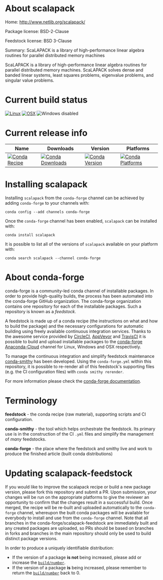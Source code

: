 About scalapack
===============

Home: http://www.netlib.org/scalapack/

Package license: BSD-2-Clause

Feedstock license: BSD 3-Clause

Summary: ScaLAPACK is a library of high-performance linear algebra routines for parallel distributed memory machines

ScaLAPACK is a library of high-performance linear algebra routines for parallel distributed
memory machines. ScaLAPACK solves dense and banded linear systems, least squares problems,
eigenvalue problems, and singular value problems.


Current build status
====================

[![Linux](https://img.shields.io/circleci/project/github/conda-forge/scalapack-feedstock/master.svg?label=Linux)](https://circleci.com/gh/conda-forge/scalapack-feedstock)
[![OSX](https://img.shields.io/travis/conda-forge/scalapack-feedstock/master.svg?label=macOS)](https://travis-ci.org/conda-forge/scalapack-feedstock)
![Windows disabled](https://img.shields.io/badge/Windows-disabled-lightgrey.svg)

Current release info
====================

| Name | Downloads | Version | Platforms |
| --- | --- | --- | --- |
| [![Conda Recipe](https://img.shields.io/badge/recipe-scalapack-green.svg)](https://anaconda.org/conda-forge/scalapack) | [![Conda Downloads](https://img.shields.io/conda/dn/conda-forge/scalapack.svg)](https://anaconda.org/conda-forge/scalapack) | [![Conda Version](https://img.shields.io/conda/vn/conda-forge/scalapack.svg)](https://anaconda.org/conda-forge/scalapack) | [![Conda Platforms](https://img.shields.io/conda/pn/conda-forge/scalapack.svg)](https://anaconda.org/conda-forge/scalapack) |

Installing scalapack
====================

Installing `scalapack` from the `conda-forge` channel can be achieved by adding `conda-forge` to your channels with:

```
conda config --add channels conda-forge
```

Once the `conda-forge` channel has been enabled, `scalapack` can be installed with:

```
conda install scalapack
```

It is possible to list all of the versions of `scalapack` available on your platform with:

```
conda search scalapack --channel conda-forge
```


About conda-forge
=================

conda-forge is a community-led conda channel of installable packages.
In order to provide high-quality builds, the process has been automated into the
conda-forge GitHub organization. The conda-forge organization contains one repository
for each of the installable packages. Such a repository is known as a *feedstock*.

A feedstock is made up of a conda recipe (the instructions on what and how to build
the package) and the necessary configurations for automatic building using freely
available continuous integration services. Thanks to the awesome service provided by
[CircleCI](https://circleci.com/), [AppVeyor](http://www.appveyor.com/)
and [TravisCI](https://travis-ci.org/) it is possible to build and upload installable
packages to the [conda-forge](https://anaconda.org/conda-forge)
[Anaconda-Cloud](http://docs.anaconda.org/) channel for Linux, Windows and OSX respectively.

To manage the continuous integration and simplify feedstock maintenance
[conda-smithy](http://github.com/conda-forge/conda-smithy) has been developed.
Using the ``conda-forge.yml`` within this repository, it is possible to re-render all of
this feedstock's supporting files (e.g. the CI configuration files) with ``conda smithy rerender``.

For more information please check the [conda-forge documentation](https://conda-forge.org/docs/).

Terminology
===========

**feedstock** - the conda recipe (raw material), supporting scripts and CI configuration.

**conda-smithy** - the tool which helps orchestrate the feedstock.
                   Its primary use is in the construction of the CI ``.yml`` files
                   and simplify the management of *many* feedstocks.

**conda-forge** - the place where the feedstock and smithy live and work to
                  produce the finished article (built conda distributions)


Updating scalapack-feedstock
============================

If you would like to improve the scalapack recipe or build a new
package version, please fork this repository and submit a PR. Upon submission,
your changes will be run on the appropriate platforms to give the reviewer an
opportunity to confirm that the changes result in a successful build. Once
merged, the recipe will be re-built and uploaded automatically to the
`conda-forge` channel, whereupon the built conda packages will be available for
everybody to install and use from the `conda-forge` channel.
Note that all branches in the conda-forge/scalapack-feedstock are
immediately built and any created packages are uploaded, so PRs should be based
on branches in forks and branches in the main repository should only be used to
build distinct package versions.

In order to produce a uniquely identifiable distribution:
 * If the version of a package **is not** being increased, please add or increase
   the [``build/number``](http://conda.pydata.org/docs/building/meta-yaml.html#build-number-and-string).
 * If the version of a package **is** being increased, please remember to return
   the [``build/number``](http://conda.pydata.org/docs/building/meta-yaml.html#build-number-and-string)
   back to 0.